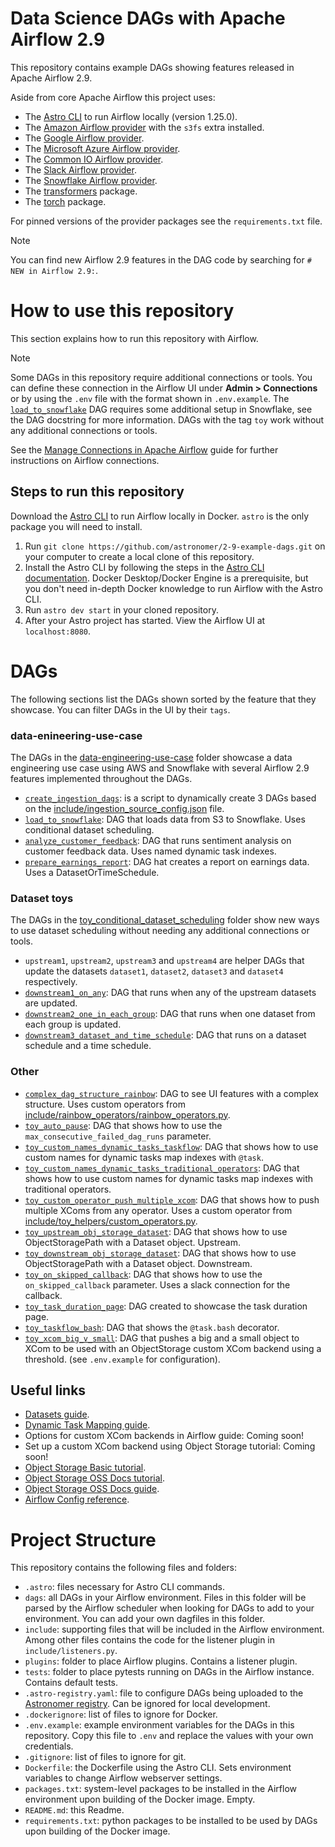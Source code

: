 # Data Science DAGs with Apache Airflow 2.9

This repository contains example DAGs showing features released in Apache Airflow 2.9. 

Aside from core Apache Airflow this project uses:
- The [Astro CLI](https://docs.astronomer.io/astro/cli/install-cli) to run Airflow locally (version 1.25.0).
- The [Amazon Airflow provider](https://registry.astronomer.io/providers/apache-airflow-providers-amazon/versions/latest) with the `s3fs` extra installed.
- The [Google Airflow provider](https://registry.astronomer.io/providers/apache-airflow-providers-google/versions/latest).
- The [Microsoft Azure Airflow provider](https://registry.astronomer.io/providers/apache-airflow-providers-microsoft-azure/versions/latest).
- The [Common IO Airflow provider](https://registry.astronomer.io/providers/apache-airflow-providers-common-io/versions/latest).
- The [Slack Airflow provider](https://registry.astronomer.io/providers/apache-airflow-providers-slack/versions/latest).
- The [Snowflake Airflow provider](https://registry.astronomer.io/providers/apache-airflow-providers-snowflake/versions/latest).
- The [transformers](https://pypi.org/project/transformers/) package.
- The [torch](https://pypi.org/project/torch/) package.

For pinned versions of the provider packages see the `requirements.txt` file.

> [!NOTE]  
> You can find new Airflow 2.9 features in the DAG code by searching for `# NEW in Airflow 2.9:`.

# How to use this repository

This section explains how to run this repository with Airflow. 

> [!NOTE]  
> Some DAGs in this repository require additional connections or tools. 
> You can define these connection in the Airflow UI under **Admin > Connections** or by using the `.env` file with the format shown in `.env.example`.
> The [`load_to_snowflake`](dags/data-engineering-use-case/ingestion/load_to_snowflake.py) DAG requires some additional setup in Snowflake, see the DAG docstring for more information.
> DAGs with the tag `toy` work without any additional connections or tools.

See the [Manage Connections in Apache Airflow](https://docs.astronomer.io/learn/connections) guide for further instructions on Airflow connections. 

## Steps to run this repository

Download the [Astro CLI](https://docs.astronomer.io/astro/cli/install-cli) to run Airflow locally in Docker. `astro` is the only package you will need to install.

1. Run `git clone https://github.com/astronomer/2-9-example-dags.git` on your computer to create a local clone of this repository.
2. Install the Astro CLI by following the steps in the [Astro CLI documentation](https://docs.astronomer.io/astro/cli/install-cli). Docker Desktop/Docker Engine is a prerequisite, but you don't need in-depth Docker knowledge to run Airflow with the Astro CLI.
3. Run `astro dev start` in your cloned repository.
4. After your Astro project has started. View the Airflow UI at `localhost:8080`.

# DAGs

The following sections list the DAGs shown sorted by the feature that they showcase. You can filter DAGs in the UI by their `tags`.

### data-enineering-use-case

The DAGs in the [data-engineering-use-case](dags/data-engineering-use-case) folder showcase a data engineering use case using AWS and Snowflake with several Airflow 2.9 features implemented throughout the DAGs. 

- [`create_ingestion_dags`](dags/data-engineering-use-case/ingestion/create_ingestion_dags.py): is a script to dynamically create 3 DAGs based on the [include/ingestion_source_config.json](include/ingestion_source_config.json) file.
- [`load_to_snowflake`](dags/data-engineering-use-case/ingestion/load_to_snowflake.py): DAG that loads data from S3 to Snowflake. Uses conditional dataset scheduling.
- [`analyze_customer_feedback`](dags/data-engineering-use-case/analyze_customer_feedback.py): DAG that runs sentiment analysis on customer feedback data. Uses named dynamic task indexes.
- [`prepare_earnings_report`](dags/data-engineering-use-case/prepare_earnings_report.py): DAG hat creates a report on earnings data. Uses a DatasetOrTimeSchedule.

### Dataset toys

The DAGs in the [toy_conditional_dataset_scheduling](dags/toys/toy_conditional_dataset_scheduling/) folder show new ways to use dataset scheduling without needing any additional connections or tools.

- `upstream1`, `upstream2`, `upstream3` and `upstream4` are helper DAGs that update the datasets `dataset1`, `dataset2`, `dataset3` and `dataset4` respectively.
- [`downstream1_on_any`](dags/toys/toy_conditional_dataset_scheduling/downstream1_on_any.py): DAG that runs when any of the upstream datasets are updated.
- [`downstream2_one_in_each_group`](dags/toys/toy_conditional_dataset_scheduling/downstream2_one_in_each_group.py): DAG that runs when one dataset from each group is updated.
- [`downstream3_dataset_and_time_schedule`](dags/toys/toy_conditional_dataset_scheduling/downstream3_dataset_and_time_schedule.py): DAG that runs on a dataset schedule and a time schedule.

### Other

- [`complex_dag_structure_rainbow`](dags/toys/complex_dag_structure_rainbow.py): DAG to see UI features with a complex structure. Uses custom operators from [include/rainbow_operators/rainbow_operators.py](include/rainbow_operators/rainbow_operators.py).
- [`toy_auto_pause`](dags/toys/toy_auto_pause.py): DAG that shows how to use the `max_consecutive_failed_dag_runs` parameter.
- [`toy_custom_names_dynamic_tasks_taskflow`](dags/toys/toy_custom_names_dynamic_tasks_taskflow.py): DAG that shows how to use custom names for dynamic tasks map indexes with `@task`.
- [`toy_custom_names_dynamic_tasks_traditional_operators`](dags/toys/toy_custom_names_dynamic_tasks_traditional_operators.py): DAG that shows how to use custom names for dynamic tasks map indexes with traditional operators.
- [`toy_custom_operator_push_multiple_xcom`](dags/toys/toy_custom_operator_push_multiple_xcom.py): DAG that shows how to push multiple XComs from any operator. Uses a custom operator from [include/toy_helpers/custom_operators.py](include/toy_helpers/custom_operators.py).
- [`toy_upstream_obj_storage_dataset`](dags/toys/toy_upstream_obj_storage_dataset.py): DAG that shows how to use ObjectStoragePath with a Dataset object. Upstream.
- [`toy_downstream_obj_storage_dataset`](dags/toys/toy_downstream_obj_storage_dataset.py): DAG that shows how to use ObjectStoragePath with a Dataset object. Downstream.
- [`toy_on_skipped_callback`](dags/toys/toy_on_skipped_callback.py): DAG that shows how to use the `on_skipped_callback` parameter. Uses a slack connection for the callback.
- [`toy_task_duration_page`](dags/toys/toy_task_duration_page.py): DAG created to showcase the task duration page.
- [`toy_taskflow_bash`](dags/toys/toy_taskflow_bash.py): DAG that shows the `@task.bash` decorator.
- [`toy_xcom_big_v_small`](dags/toys/toy_xcom_big_v_small.py): DAG that pushes a big and a small object to XCom to be used with an ObjectStorage custom XCom backend using a threshold. (see `.env.example` for configuration).

## Useful links

- [Datasets guide](https://docs.astronomer.io/learn/airflow-datasets).
- [Dynamic Task Mapping guide](https://docs.astronomer.io/learn/dynamic-tasks).
- Options for custom XCom backends in Airflow guide: Coming soon!
- Set up a custom XCom backend using Object Storage tutorial: Coming soon!
- [Object Storage Basic tutorial](https://docs.astronomer.io/learn/airflow-object-storage-tutorial).
- [Object Storage OSS Docs tutorial](https://airflow.apache.org/docs/apache-airflow/stable/tutorial/objectstorage.html#object-storage).
- [Object Storage OSS Docs guide](https://airflow.apache.org/docs/apache-airflow/stable/core-concepts/objectstorage.html#object-storage).
- [Airflow Config reference](https://airflow.apache.org/docs/apache-airflow/stable/configurations-ref.html).

# Project Structure

This repository contains the following files and folders:

- `.astro`: files necessary for Astro CLI commands.
-  `dags`: all DAGs in your Airflow environment. Files in this folder will be parsed by the Airflow scheduler when looking for DAGs to add to your environment. You can add your own dagfiles in this folder.
- `include`: supporting files that will be included in the Airflow environment. Among other files contains the code for the listener plugin in `include/listeners.py`.
- `plugins`: folder to place Airflow plugins. Contains a listener plugin.
- `tests`: folder to place pytests running on DAGs in the Airflow instance. Contains default tests.
- `.astro-registry.yaml`: file to configure DAGs being uploaded to the [Astronomer registry](https://registry.astronomer.io/). Can be ignored for local development.
- `.dockerignore`: list of files to ignore for Docker.
- `.env.example`: example environment variables for the DAGs in this repository. Copy this file to `.env` and replace the values with your own credentials.
- `.gitignore`: list of files to ignore for git.
- `Dockerfile`: the Dockerfile using the Astro CLI. Sets environment variables to change Airflow webserver settings.
- `packages.txt`: system-level packages to be installed in the Airflow environment upon building of the Docker image. Empty.
- `README.md`: this Readme.
- `requirements.txt`: python packages to be installed to be used by DAGs upon building of the Docker image.
